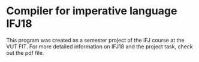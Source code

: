# Compiler for imperative language IFJ18

This program was created as a semester project of the IFJ course at the VUT FIT. For more detailed information on IFJ18 and the project task, check out the pdf file.
